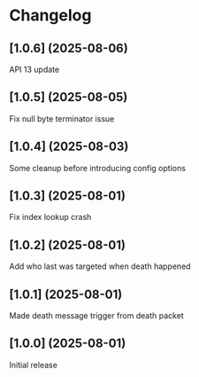 # Changelog

## [1.0.6] (2025-08-06)
API 13 update

## [1.0.5] (2025-08-05)
Fix null byte terminator issue

## [1.0.4] (2025-08-03)
Some cleanup before introducing config options

## [1.0.3] (2025-08-01)
Fix index lookup crash

## [1.0.2] (2025-08-01)
Add who last was targeted when death happened

## [1.0.1] (2025-08-01)
Made death message trigger from death packet

## [1.0.0] (2025-08-01)
Initial release